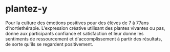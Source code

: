 # plantez-y
 Pour la culture des émotions positives pour des élèves de 7 à 77ans d’hortiethérapie. L'expression créative utilisant des plantes vivantes ou pas, donne aux participants confiance et satisfaction et leur donne les sentiments de ressourcement et d'accomplissement à partir des résultats, de sorte qu'ils se regardent positivement.
